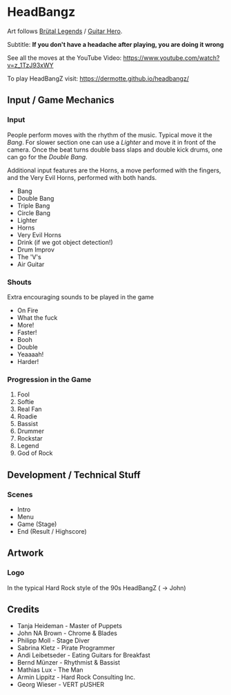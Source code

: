 # HeadBangz
Art follows [Brütal Legends](https://en.wikipedia.org/wiki/Br%C3%BCtal_Legend) / [Guitar Hero](https://en.wikipedia.org/wiki/Guitar_Hero).

Subtitle: **If you don't have a headache after playing, you are doing it wrong**

See all the moves at the YouTube Video: https://www.youtube.com/watch?v=z_1TzJ93xWY

To play HeadBangZ visit: https://dermotte.github.io/headbangz/

## Input / Game Mechanics

### Input
People perform moves with the rhythm of the music. Typical move it the _Bang_. For slower section one can use a _Lighter_ and move it in front of the camera. Once the beat turns double bass slaps and double kick drums, one can go for the _Double Bang_.

Additional input features are the Horns, a move performed with the fingers, and the Very Evil Horns, performed with both hands.

* Bang
* Double Bang
* Triple Bang
* Circle Bang
* Lighter
* Horns
* Very Evil Horns
* Drink (if we got object detection!)
* Drum Improv
* The 'V's
* Air Guitar

### Shouts
Extra encouraging sounds to be played in the game

* On Fire
* What the fuck
* More!
* Faster!
* Booh
* Double
* Yeaaaah!
* Harder!

### Progression in the Game

1. Fool
1. Softie
1. Real Fan
1. Roadie
1. Bassist
1. Drummer
1. Rockstar
1. Legend
1. God of Rock

## Development / Technical Stuff

### Scenes

* Intro
* Menu
* Game (Stage)
* End (Result / Highscore)

## Artwork

### Logo
In the typical Hard Rock style of the 90s HeadBangZ ( -> John)

## Credits

- Tanja Heideman - Master of Puppets
- John NA Brown - Chrome & Blades
- Philipp Moll - Stage Diver
- Sabrina Kletz - Pirate Programmer
- Andi Leibetseder - Eating Guitars for Breakfast
- Bernd Münzer - Rhythmist & Bassist
- Mathias Lux - The Man
- Armin Lippitz - Hard Rock Consulting Inc.
- Georg Wieser - VERT pUSHER
